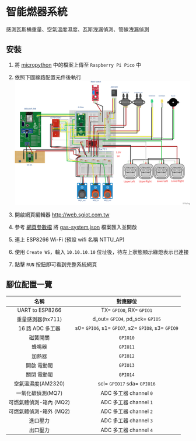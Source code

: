 # 智能燃器系統

感測瓦斯桶重量、空氣溫度濕度、瓦斯洩漏偵測、管線洩漏偵測

## 安裝

1. 將 [micropython](./micropython/) 中的檔案上傳至 `Raspberry Pi Pico` 中

2. 依照下圖線路配置元件後執行 ![gas_sys](./gas_system_bb.png)

3. 開啟網頁編輯器 http://web.sgiot.com.tw

4. 參考 [網頁參數檔](https://github.com/cmsg-iot/cmsg-iot.github.io/tree/main/json) 將 [gas-system.json](./web/gas-system.json) 檔案匯入並開啟

5. 連上 ESP8266 Wi-Fi (預設 wifi 名稱 NTTU_AP)

6. 使用 `Create WS`，輸入 `10.10.10.10` 位址後，待左上狀態顯示綠燈表示已連接

7. 點擊 `RUN` 按鈕即可看到完整系統網頁

## 腳位配置一覽

|          名稱           |                      對應腳位                      |
| :---------------------: | :------------------------------------------------: |
|     UART to ESP8266     |              TX= `GPIO0`, RX= `GPIO1`              |
|    重量感測器(hx711)    |          d_out= `GPIO4`, pd_sck= `GPIO5`           |
|    16 路 ADC 多工器     | s0= `GPIO6`, s1= `GPIO7`, s2= `GPIO8`, s3= `GPIO9` |
|        磁簧開關         |                      `GPIO10`                      |
|         蜂鳴器          |                      `GPIO11`                      |
|         加熱器          |                      `GPIO12`                      |
|       開啟 電動閥       |                      `GPIO13`                      |
|       關閉 電動閥       |                      `GPIO14`                      |
|   空氣溫濕度(AM2320)    |            scl= `GPIO17` sda= `GPIO16`             |
|    一氧化碳偵測(MQ7)    |               ADC 多工器 channel `0`               |
| 可燃氣體偵測-箱內 (MQ2) |               ADC 多工器 channel `1`               |
| 可燃氣體偵測-箱外 (MQ2) |               ADC 多工器 channel `2`               |
|        進口壓力         |               ADC 多工器 channel `3`               |
|        出口壓力         |               ADC 多工器 channel `4`               |
